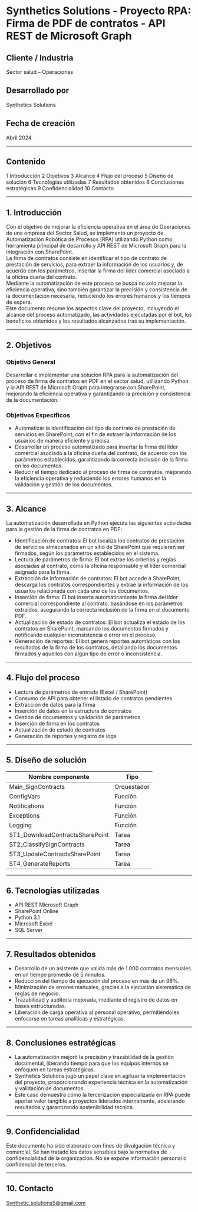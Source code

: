 
# Synthetics Solutions - Proyecto RPA: Firma de PDF de contratos - API REST de Microsoft Graph

## Cliente / Industria  
Sector salud – Operaciones

## Desarrollado por  
Synthetics Solutions

## Fecha de creación  
Abril 2024

---

## Contenido  
1 Introducción
2 Objetivos
3 Alcance
4 Flujo del proceso
5 Diseño de solución
6 Tecnologías utilizadas
7 Resultados obtenidos
8 Conclusiones estratégicas
9 Confidencialidad
10 Contacto

---

## 1. Introducción  
Con el objetivo de mejorar la eficiencia operativa en el área de Operaciones de una empresa del Sector Salud, se implementó un proyecto de Automatización Robótica de Procesos (RPA) utilizando Python como herramienta principal de desarrollo y API REST de Microsoft Graph para la integración con SharePoint.  
La firma de contratos consiste en identificar el tipo de contrato de prestación de servicios, para extraer la información de los usuarios y, de acuerdo con los parámetros, insertar la firma del líder comercial asociado a la oficina dueña del contrato.  
Mediante la automatización de este proceso se busca no solo mejorar la eficiencia operativa, sino también garantizar la precisión y consistencia de la documentación necesaria, reduciendo los errores humanos y los tiempos de espera.  
Este documento resume los aspectos clave del proyecto, incluyendo el alcance del proceso automatizado, las actividades ejecutadas por el bot, los beneficios obtenidos y los resultados alcanzados tras su implementación.

---

## 2. Objetivos

### Objetivo General  
Desarrollar e implementar una solución RPA para la automatización del proceso de firma de contratos en PDF en el sector salud, utilizando Python y la API REST de Microsoft Graph para integrarse con SharePoint, mejorando la eficiencia operativa y garantizando la precisión y consistencia de la documentación.

### Objetivos Específicos  
- Automatizar la identificación del tipo de contrato de prestación de servicios en SharePoint, con el fin de extraer la información de los usuarios de manera eficiente y precisa.  
- Desarrollar un proceso automatizado para insertar la firma del líder comercial asociado a la oficina dueña del contrato, de acuerdo con los parámetros establecidos, garantizando la correcta inclusión de la firma en los documentos.  
- Reducir el tiempo dedicado al proceso de firma de contratos, mejorando la eficiencia operativa y reduciendo los errores humanos en la validación y gestión de los documentos.

---

## 3. Alcance  
La automatización desarrollada en Python ejecuta las siguientes actividades para la gestión de la firma de contratos en PDF:  
- Identificación de contratos: El bot localiza los contratos de prestación de servicios almacenados en un sitio de SharePoint que requieren ser firmados, según los parámetros establecidos en el sistema.  
- Lectura de parámetros de firma: El bot extrae los criterios y reglas asociadas al contrato, como la oficina responsable y el líder comercial asignado para la firma.  
- Extracción de información de contratos: El bot accede a SharePoint, descarga los contratos correspondientes y extrae la información de los usuarios relacionada con cada uno de los documentos.  
- Inserción de firma: El bot inserta automáticamente la firma del líder comercial correspondiente al contrato, basándose en los parámetros extraídos, asegurando la correcta inclusión de la firma en el documento PDF.  
- Actualización de estado de contratos: El bot actualiza el estado de los contratos en SharePoint, marcando los documentos firmados y notificando cualquier inconsistencia o error en el proceso.  
- Generación de reportes: El bot genera reportes automáticos con los resultados de la firma de los contratos, detallando los documentos firmados y aquellos con algún tipo de error o inconsistencia.

---

## 4. Flujo del proceso  
- Lectura de parámetros de entrada (Excel / SharePoint)  
- Consumo de API para obtener el listado de contratos pendientes  
- Extracción de datos para la firma  
- Inserción de datos en la estructura de contratos  
- Gestión de documentos y validación de parámetros  
- Inserción de firma en los contratos  
- Actualización de estado de contratos  
- Generación de reportes y registro de logs

---

## 5. Diseño de solución  

| Nombre componente           | Tipo        |  
|----------------------------|-------------|  
| Main_SignContracts          | Orquestador |  
| ConfigVars                 | Función     |  
| Notifications              | Función     |  
| Exceptions                 | Función     |  
| Logging                    | Función     |  
| ST1_DownloadContractsSharePoint | Tarea   |  
| ST2_ClassifySignContracts  | Tarea       |  
| ST3_UpdateContractsSharePoint | Tarea    |  
| ST4_GenerateReports        | Tarea       |  

---

## 6. Tecnologías utilizadas  
- API REST Microsoft Graph  
- SharePoint Online  
- Python 3.1  
- Microsoft Excel  
- SQL Server  

---

## 7. Resultados obtenidos  
- Desarrollo de un asistente que valida más de 1.000 contratos mensuales en un tiempo promedio de 5 minutos.  
- Reducción del tiempo de ejecución del proceso en más de un 98%.  
- Minimización de errores manuales, gracias a la ejecución sistemática de reglas de negocio.  
- Trazabilidad y auditoría mejorada, mediante el registro de datos en bases estructuradas.  
- Liberación de carga operativa al personal operativo, permitiéndoles enfocarse en tareas analíticas y estratégicas.

---

## 8. Conclusiones estratégicas  
- La automatización mejoró la precisión y trazabilidad de la gestión documental, liberando tiempo para que los equipos internos se enfoquen en tareas estratégicas.  
- Synthetics Solutions jugó un papel clave en agilizar la implementación del proyecto, proporcionando experiencia técnica en la automatización y validación de documentos.  
- Este caso demuestra cómo la tercerización especializada en RPA puede aportar valor tangible a proyectos liderados internamente, acelerando resultados y garantizando sostenibilidad técnica.

---

## 9. Confidencialidad  
Este documento ha sido elaborado con fines de divulgación técnica y comercial. Se han tratado los datos sensibles bajo la normativa de confidencialidad de la organización. No se expone información personal o confidencial de terceros.

---

## 10. Contacto  
Synthetic.solutions5@gmail.com
